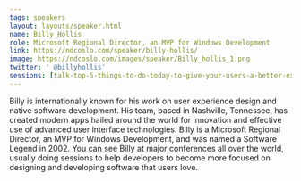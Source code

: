 ```yaml
---
tags: speakers
layout: layouts/speaker.html
name: Billy Hollis
role: Microsoft Regional Director, an MVP for Windows Development
link: https://ndcoslo.com/speaker/billy-hollis/
image: https://ndcoslo.com/images/speaker/Billy_hollis_1.png
twitter: ' @billyhollis'
sessions: [talk-top-5-things-to-do-today-to-give-your-users-a-better-experience,workshop-a-hands-on-introduction-to-ux-design-for-developers-and-managers]
---
```

Billy is internationally known for his work on user experience design and native software development. His team, based in Nashville, Tennessee, has created modern apps hailed around the world for innovation and effective use of advanced user interface technologies. Billy is a Microsoft Regional Director, an MVP for Windows Development, and was named a Software Legend in 2002. You can see Billy at major conferences all over the world, usually doing sessions to help developers to become more focused on designing and developing software that users love.